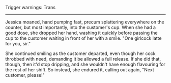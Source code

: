 Trigger warnings: Trans

---

Jessica moaned, hand pumping fast, precum splattering everywhere on the counter, but most importantly, into the customer's cup. When she had a good dose, she dropped her hand, washing it quickly before passing the cup to the customer waiting in front of her with a smile. "One girlcock latte for you, sir."

She continued smiling as the customer departed, even though her cock throbbed with need, demanding it be allowed a full release. If she did that, though, then it'd stop dripping, and she wouldn't have enough flavouring for the rest of her shift. So instead, she endured it, calling out again, "Next customer, please!"